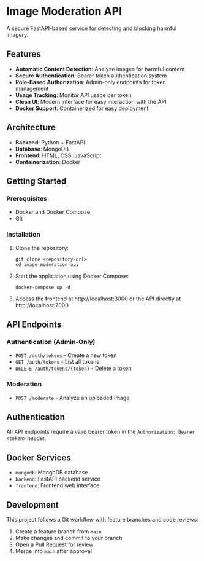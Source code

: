 
# Image Moderation API

A secure FastAPI-based service for detecting and blocking harmful imagery.

## Features

- **Automatic Content Detection**: Analyze images for harmful content
- **Secure Authentication**: Bearer token authentication system
- **Role-Based Authorization**: Admin-only endpoints for token management
- **Usage Tracking**: Monitor API usage per token
- **Clean UI**: Modern interface for easy interaction with the API
- **Docker Support**: Containerized for easy deployment

## Architecture

- **Backend**: Python + FastAPI
- **Database**: MongoDB
- **Frontend**: HTML, CSS, JavaScript
- **Containerization**: Docker

## Getting Started

### Prerequisites

- Docker and Docker Compose
- Git

### Installation

1. Clone the repository:
   ```
   git clone <repository-url>
   cd image-moderation-api
   ```

2. Start the application using Docker Compose:
   ```
   docker-compose up -d
   ```

3. Access the frontend at http://localhost:3000 or the API directly at http://localhost:7000

## API Endpoints

### Authentication (Admin-Only)

- `POST /auth/tokens` - Create a new token
- `GET /auth/tokens` - List all tokens
- `DELETE /auth/tokens/{token}` - Delete a token

### Moderation

- `POST /moderate` - Analyze an uploaded image

## Authentication

All API endpoints require a valid bearer token in the `Authorization: Bearer <token>` header.

## Docker Services

- `mongodb`: MongoDB database
- `backend`: FastAPI backend service
- `frontend`: Frontend web interface

## Development

This project follows a Git workflow with feature branches and code reviews:

1. Create a feature branch from `main`
2. Make changes and commit to your branch
3. Open a Pull Request for review
4. Merge into `main` after approval


